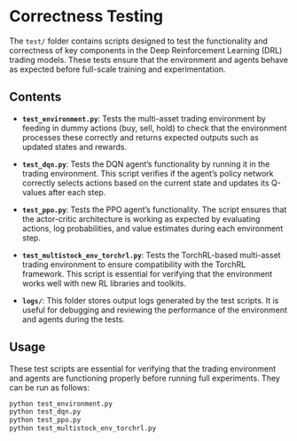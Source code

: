 # Correctness Testing

The `test/` folder contains scripts designed to test the functionality and correctness of key components in the Deep Reinforcement Learning (DRL) trading models. These tests ensure that the environment and agents behave as expected before full-scale training and experimentation.

## Contents

- **`test_environment.py`**: Tests the multi-asset trading environment by feeding in dummy actions (buy, sell, hold) to check that the environment processes these correctly and returns expected outputs such as updated states and rewards.

- **`test_dqn.py`**: Tests the DQN agent’s functionality by running it in the trading environment. This script verifies if the agent’s policy network correctly selects actions based on the current state and updates its Q-values after each step.

- **`test_ppo.py`**: Tests the PPO agent’s functionality. The script ensures that the actor-critic architecture is working as expected by evaluating actions, log probabilities, and value estimates during each environment step.

- **`test_multistock_env_torchrl.py`**: Tests the TorchRL-based multi-asset trading environment to ensure compatibility with the TorchRL framework. This script is essential for verifying that the environment works well with new RL libraries and toolkits.

- **`logs/`**: This folder stores output logs generated by the test scripts. It is useful for debugging and reviewing the performance of the environment and agents during the tests.

## Usage

These test scripts are essential for verifying that the trading environment and agents are functioning properly before running full experiments. They can be run as follows:

```bash
python test_environment.py
python test_dqn.py
python test_ppo.py
python test_multistock_env_torchrl.py
